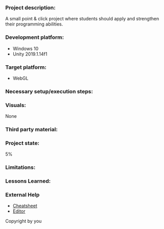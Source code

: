 ### Project description:

A small point & click project where students should apply and strengthen their programming abilities.

### Development platform:
+ Windows 10
+ Unity 2019.1.14f1

### Target platform:
+ WebGL

### Necessary setup/execution steps:

### Visuals:
None

### Third party material:

### Project state:
5%
### Limitations:

### Lessons Learned:

### External Help
+ [Cheatsheet](https://github.com/adam-p/markdown-here/wiki/Markdown-Cheatsheet)
+ [Editor](https://jbt.github.io/markdown-editor/)

Copyright by you
